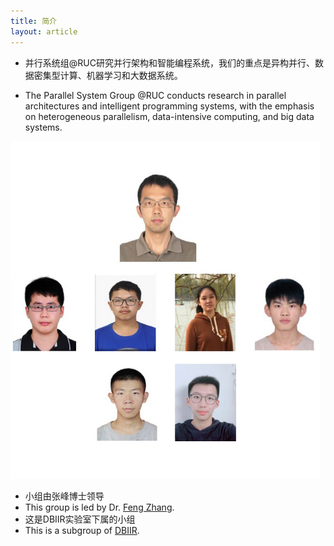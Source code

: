 ```yaml
---
title: 简介
layout: article
---
```


+ 并行系统组@RUC研究并行架构和智能编程系统，我们的重点是异构并行、数据密集型计算、机器学习和大数据系统。

+ The Parallel System Group @RUC conducts research in parallel architectures and intelligent programming systems, with the emphasis on heterogeneous parallelism, data-intensive computing, and big data systems.

<img src="/assets/PAISGroupV1-4.jpg" alt="PAISGroupV1-4" style="zoom:75%;" />

- 小组由张峰博士领导
- This group is led by Dr. [Feng Zhang](https://fengzhangcs.github.io/).
- 这是DBIIR实验室下属的小组
- This is a subgroup of [DBIIR](http://iir.ruc.edu.cn/zh/).

